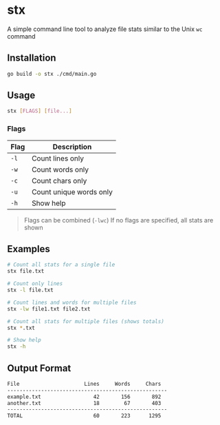 # stx
A simple command line tool to analyze file stats similar to the Unix `wc` command

## Installation
```bash
go build -o stx ./cmd/main.go
```

## Usage
```bash
stx [FLAGS] [file...]
```
### Flags
| Flag | Description      |
| ---- | ---------------  |
| `-l` | Count lines only |
| `-w` | Count words only |
| `-c` | Count chars only |
| `-u` | Count unique words only |
| `-h` | Show help        |

> Flags can be combined (`-lwc`)
> If no flags are specified, all stats are shown

## Examples
```bash
# Count all stats for a single file
stx file.txt

# Count only lines
stx -l file.txt

# Count lines and words for multiple files
stx -lw file1.txt file2.txt

# Count all stats for multiple files (shows totals)
stx *.txt

# Show help
stx -h
```

## Output Format
```bash
File                     Lines     Words     Chars
----------------------------------------------------
example.txt                 42       156       892
another.txt                 18        67       403
----------------------------------------------------
TOTAL                       60       223      1295
```
